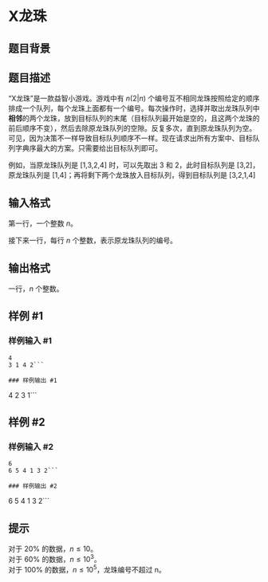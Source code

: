 # X龙珠

## 题目背景



## 题目描述

“X龙珠”是一款益智小游戏。游戏中有 $n(2|n)$ 个编号互不相同龙珠按照给定的顺序排成一个队列，每个龙珠上面都有一个编号。每次操作时，选择并取出龙珠队列中**相邻**的两个龙珠，放到目标队列的末尾（目标队列最开始是空的，且这两个龙珠的前后顺序不变），然后去除原龙珠队列的空隙。反复多次，直到原龙珠队列为空。可见，因为决策不一样导致目标队列顺序不一样。现在请求出所有方案中、目标队列字典序最大的方案。只需要给出目标队列即可。

例如，当原龙珠队列是 [1,3,2,4] 时，可以先取出 3 和 2，此时目标队列是 [3,2]，原龙珠队列是 [1,4]；再将剩下两个龙珠放入目标队列，得到目标队列是 [3,2,1,4]

## 输入格式

第一行，一个整数 $n$。

接下来一行，每行 $n$ 个整数，表示原龙珠队列的编号。

## 输出格式

一行，$n$ 个整数。

## 样例 #1

### 样例输入 #1
```
4 
3 1 4 2```

### 样例输出 #1

```
4 2 3 1```

## 样例 #2

### 样例输入 #2
```
6 
6 5 4 1 3 2```

### 样例输出 #2

```
6 5 4 1 3 2```

## 提示

对于 20% 的数据，$n\le10$。  
对于 60% 的数据，$n\le10^3$。  
对于 100% 的数据，$n\le10^5$，龙珠编号不超过 n。

